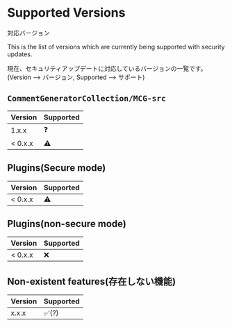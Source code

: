 # Supported Versions
対応バージョン

This is the list of versions which are currently being supported with security updates.

現在、セキュリティアップデートに対応しているバージョンの一覧です。
(Version --> バージョン, Supported --> サポート)

## `CommentGeneratorCollection/MCG-src`

| Version  | Supported |
| ------  | ------- |
| 1.x.x   | ❓ |
| < 0.x.x | ⚠️ |

## Plugins(Secure mode)

| Version  | Supported |
| ------  | ------- |
| < 0.x.x | ⚠️ |

## Plugins(non-secure mode)

| Version  | Supported |
| ------  | ------- |
| < 0.x.x | ❌ |

## Non-existent features(存在しない機能)
| Version  | Supported |
| ------  | ------- |
| x.x.x | ✅(?) |
